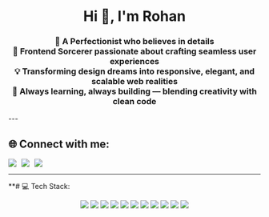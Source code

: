 <h1 align="center">Hi 👋, I'm Rohan</h1>
<h3 align="center">
 🎨 A Perfectionist who believes in details <br/>
 🚀 Frontend Sorcerer passionate about crafting seamless user experiences <br/>
 💡 Transforming design dreams into responsive, elegant, and scalable web realities <br/>
 🌱 Always learning, always building — blending creativity with clean code
</h3>
---

## 🌐 Connect with me:

<div align="center" style="display: flex; justify-content: flex-start; flex-wrap: wrap; gap: 10px;">
  <a href="https://www.instagram.com/_rohansalunkhe?igsh=MXU2NGMwMzl3MW5pcw==">
    <img src="https://img.shields.io/badge/Instagram-%23E4405F.svg?logo=Instagram&logoColor=white" />
  </a>
  <a href="https://x.com/_Rohan_Salunkhe?t=x5eqkEy7mav-tc2Vn2bpxw&s=09">
    <img src="https://img.shields.io/badge/X-%23000000.svg?logo=X&logoColor=white" />
  </a>
  <a href="https://www.linkedin.com/in/rohan-salunkhe-6a4b68262/">
    <img src="https://img.shields.io/badge/LinkedIn-%230077B5.svg?logo=linkedin&logoColor=white" />
  </a>
</div>


---

**# 💻 Tech Stack:

<p align="center">
  <img src="https://img.shields.io/badge/c-%2300599C.svg?style=for-the-badge&logo=c&logoColor=white" />
  <img src="https://img.shields.io/badge/c++-%2300599C.svg?style=for-the-badge&logo=c%2B%2B&logoColor=white" />
  <img src="https://img.shields.io/badge/java-%23ED8B00.svg?style=for-the-badge&logo=openjdk&logoColor=white" />
  <img src="https://img.shields.io/badge/python-3670A0?style=for-the-badge&logo=python&logoColor=ffdd54" />
  <img src="https://img.shields.io/badge/javascript-%23323330.svg?style=for-the-badge&logo=javascript&logoColor=%23F7DF1E" />
  <img src="https://img.shields.io/badge/html5-%23E34F26.svg?style=for-the-badge&logo=html5&logoColor=white" />
  <img src="https://img.shields.io/badge/css3-%231572B6.svg?style=for-the-badge&logo=css3&logoColor=white" />
  <img src="https://img.shields.io/badge/react-%2320232a.svg?style=for-the-badge&logo=react&logoColor=%2361DAFB" />
  <img src="https://img.shields.io/badge/node.js-6DA55F?style=for-the-badge&logo=node.js&logoColor=white" />
  <img src="https://img.shields.io/badge/express.js-%23404d59.svg?style=for-the-badge&logo=express&logoColor=%2361DAFB" />
  <img src="https://img.shields.io/badge/postgresql-%23336791.svg?style=for-the-badge&logo=postgresql&logoColor=white" />
</p>
